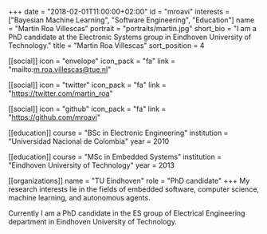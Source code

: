 +++
date = "2018-02-01T11:00:00+02:00"
id = "mroavi"
interests = ["Bayesian Machine Learning", "Software Engineering", "Education"]
name = "Martin Roa Villescas"
portrait = "portraits/martin.jpg"
short_bio = "I am a PhD candidate at the Electronic Systems group in Eindhoven University of Technology."
title = "Martin Roa Villescas"
sort_position = 4

[[social]]
    icon = "envelope"
    icon_pack = "fa"
    link = "mailto:m.roa.villescas@tue.nl"

[[social]]
    icon = "twitter"
    icon_pack = "fa"
    link = "https://twitter.com/martin_roa"

[[social]]
    icon = "github"
    icon_pack = "fa"
    link = "https://github.com/mroavi"

[[education]]
    course = "BSc in Electronic Engineering"
    institution = "Universidad Nacional de Colombia"
    year = 2010

[[education]]
    course = "MSc in Embedded Systems"
    institution = "Eindhoven University of Technology"
    year = 2013

[[organizations]]
    name = "TU Eindhoven"
    role = "PhD candidate"
+++
My research interests lie in the fields of embedded software, computer science, machine learning, and autonomous agents.

Currently I am a PhD candidate in the ES group of Electrical Engineering department in Eindhoven University of Technology.
